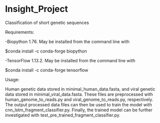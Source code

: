 # Insight_Project
Classification of short genetic sequences

Requirements:

-Biopython 1.76. May be installed from the command line with

$conda install -c conda-forge biopython 

-TensorFlow 1.13.2. May be installed from the command line with

$conda install -c conda-forge tensorflow

Usage:

Human genetic data stored in minimal_human_data.fasta, and viral genetic data stored in minimal_viral_data.fasta. These files are preprocessed with human_genome_to_reads.py and viral_genome_to_reads.py, respectively. The output processed data files can then be used to train the model with cnn_lstm_fragment_classifier.py. Finally, the trained model can be further investigated with test_pre_trained_fragment_classifier.py.


